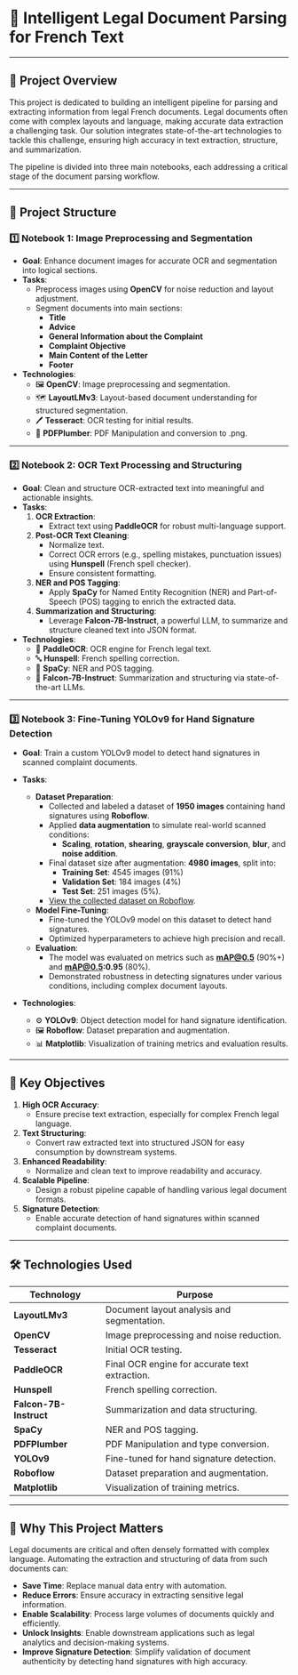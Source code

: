 # 📝 **Intelligent Legal Document Parsing for French Text**

---

## 🚀 **Project Overview**
This project is dedicated to building an intelligent pipeline for parsing and extracting information from legal French documents. Legal documents often come with complex layouts and language, making accurate data extraction a challenging task. Our solution integrates state-of-the-art technologies to tackle this challenge, ensuring high accuracy in text extraction, structure, and summarization.

The pipeline is divided into three main notebooks, each addressing a critical stage of the document parsing workflow.

---

## 📂 **Project Structure**

### **1️⃣ Notebook 1: Image Preprocessing and Segmentation**
- **Goal**: Enhance document images for accurate OCR and segmentation into logical sections.
- **Tasks**:
  - Preprocess images using **OpenCV** for noise reduction and layout adjustment.
  - Segment documents into main sections:
    - **Title**
    - **Advice**
    - **General Information about the Complaint**
    - **Complaint Objective**
    - **Main Content of the Letter**
    - **Footer**
- **Technologies**:
  - 🖼️ **OpenCV**: Image preprocessing and segmentation.
  - 🗺️ **LayoutLMv3**: Layout-based document understanding for structured segmentation.
  - 🖊️ **Tesseract**: OCR testing for initial results.
  - 📄 **PDFPlumber**: PDF Manipulation and conversion to .png.

---

### **2️⃣ Notebook 2: OCR Text Processing and Structuring**
- **Goal**: Clean and structure OCR-extracted text into meaningful and actionable insights.
- **Tasks**:
  1. **OCR Extraction**:
     - Extract text using **PaddleOCR** for robust multi-language support.
  2. **Post-OCR Text Cleaning**:
     - Normalize text.
     - Correct OCR errors (e.g., spelling mistakes, punctuation issues) using **Hunspell** (French spell checker).
     - Ensure consistent formatting.
  3. **NER and POS Tagging**:
     - Apply **SpaCy** for Named Entity Recognition (NER) and Part-of-Speech (POS) tagging to enrich the extracted data.
  4. **Summarization and Structuring**:
     - Leverage **Falcon-7B-Instruct**, a powerful LLM, to summarize and structure cleaned text into JSON format.
- **Technologies**:
  - 📖 **PaddleOCR**: OCR engine for French legal text.
  - 🔤 **Hunspell**: French spelling correction.
  - 🧠 **SpaCy**: NER and POS tagging.
  - 🤖 **Falcon-7B-Instruct**: Summarization and structuring via state-of-the-art LLMs.

---

### **3️⃣ Notebook 3: Fine-Tuning YOLOv9 for Hand Signature Detection**
- **Goal**: Train a custom YOLOv9 model to detect hand signatures in scanned complaint documents.
- **Tasks**:
  - **Dataset Preparation**:
    - Collected and labeled a dataset of **1950 images** containing hand signatures using **Roboflow**.
    - Applied **data augmentation** to simulate real-world scanned conditions:
      - **Scaling**, **rotation**, **shearing**, **grayscale conversion**, **blur**, and **noise addition**.
    - Final dataset size after augmentation: **4980 images**, split into:
      - **Training Set**: 4545 images (91%)
      - **Validation Set**: 184 images (4%)
      - **Test Set**: 251 images (5%).
    - [View the collected dataset on Roboflow](https://app.roboflow.com/smart-conseil-lvw6i/signature_detector/browse?queryText=&pageSize=50&startingIndex=0&browseQuery=true).
  - **Model Fine-Tuning**:
    - Fine-tuned the YOLOv9 model on this dataset to detect hand signatures.
    - Optimized hyperparameters to achieve high precision and recall.
  - **Evaluation**:
    - The model was evaluated on metrics such as **mAP@0.5** (90%+) and **mAP@0.5:0.95** (80%).
    - Demonstrated robustness in detecting signatures under various conditions, including complex document layouts.

- **Technologies**:
  - ⚙️ **YOLOv9**: Object detection model for hand signature identification.
  - 🖼️ **Roboflow**: Dataset preparation and augmentation.
  - 📊 **Matplotlib**: Visualization of training metrics and evaluation results.

---

## 🎯 **Key Objectives**
1. **High OCR Accuracy**:
   - Ensure precise text extraction, especially for complex French legal language.
2. **Text Structuring**:
   - Convert raw extracted text into structured JSON for easy consumption by downstream systems.
3. **Enhanced Readability**:
   - Normalize and clean text to improve readability and accuracy.
4. **Scalable Pipeline**:
   - Design a robust pipeline capable of handling various legal document formats.
5. **Signature Detection**:
   - Enable accurate detection of hand signatures within scanned complaint documents.

---

## 🛠️ **Technologies Used**
| **Technology**         | **Purpose**                                      |
|------------------------|--------------------------------------------------|
| **LayoutLMv3**         | Document layout analysis and segmentation.       |
| **OpenCV**             | Image preprocessing and noise reduction.         |
| **Tesseract**          | Initial OCR testing.                             |
| **PaddleOCR**          | Final OCR engine for accurate text extraction.   |
| **Hunspell**           | French spelling correction.                      |
| **Falcon-7B-Instruct** | Summarization and data structuring.              |
| **SpaCy**              | NER and POS tagging.                             |
| **PDFPlumber**         | PDF Manipulation and type conversion.            |
| **YOLOv9**             | Fine-tuned for hand signature detection.         |
| **Roboflow**           | Dataset preparation and augmentation.            |
| **Matplotlib**         | Visualization of training metrics.               |

---

## 🌟 **Why This Project Matters**
Legal documents are critical and often densely formatted with complex language. Automating the extraction and structuring of data from such documents can:
- **Save Time**: Replace manual data entry with automation.
- **Reduce Errors**: Ensure accuracy in extracting sensitive legal information.
- **Enable Scalability**: Process large volumes of documents quickly and efficiently.
- **Unlock Insights**: Enable downstream applications such as legal analytics and decision-making systems.
- **Improve Signature Detection**: Simplify validation of document authenticity by detecting hand signatures with high accuracy.
